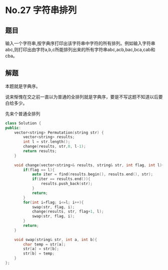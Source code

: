 # No.27 字符串排列

## 题目

输入一个字符串,按字典序打印出该字符串中字符的所有排列。例如输入字符串abc,则打印出由字符a,b,c所能排列出来的所有字符串abc,acb,bac,bca,cab和cba。 

## 解题

本题就是字典序。

说来惭愧在交之前一直以为普通的全排列就是字典序，要是不写这题不知道以后要白给多少。

先来个普通全排列

```c++
class Solution {
public:
    vector<string> Permutation(string str) {
        vector<string> results;
        int l = str.length();
        change(results, str,0, l-1);
        return results;
    }
    
    void change(vector<string>& results, string& str, int flag, int l){
        if(flag == l){
            auto iter = find(results.begin(), results.end(), str);
            if(iter == results.end()){
                results.push_back(str);
            }
            return;
        }
        for(int i=flag; i<=l; i++){
            swap(str, flag, i);
            change(results, str, flag+1, l);
            swap(str, flag, i);
        }
        return;
    }
    
    void swap(string& str, int a, int b){
        char temp = str[a];
        str[a] = str[b];
        str[b] = temp;
    }
};
```

